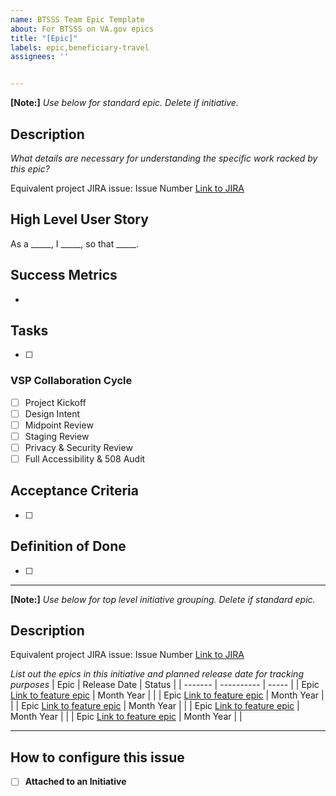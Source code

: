 ```yaml
---
name: BTSSS Team Epic Template
about: For BTSSS on VA.gov epics
title: "[Epic]"
labels: epic,beneficiary-travel 
assignees: ''


--- 
```

**[Note:]** _Use below for standard epic. Delete if initiative._ 

## Description
_What details are necessary for understanding the specific work racked by this epic?_

Equivalent project JIRA issue: Issue Number [Link to JIRA]()


## High Level User Story
As a _____, I _____, so that _____.


## Success Metrics
- 

## Tasks
- [ ] 

### VSP Collaboration Cycle
- [ ] Project Kickoff
- [ ] Design Intent
- [ ] Midpoint Review
- [ ] Staging Review
- [ ] Privacy & Security Review
- [ ] Full Accessibility & 508 Audit

## Acceptance Criteria
- [ ] 

## Definition of Done
- [ ] 


---

**[Note:]** _Use below for top level initiative grouping. Delete if standard epic._ 

## Description

Equivalent project JIRA issue: Issue Number [Link to JIRA]()

_List out the epics in this initiative and planned release date for tracking purposes_
| Epic | Release Date | Status | 
| ------- | ---------- | ----- | 
| Epic [Link to feature epic]() | Month Year  |   | 
| Epic [Link to feature epic]() | Month Year  |   | 
| Epic [Link to feature epic]() | Month Year  |   | 
| Epic [Link to feature epic]() | Month Year  |   | 
| Epic [Link to feature epic]() | Month Year  |   | 




---
## How to configure this issue
- [ ] **Attached to an Initiative**






